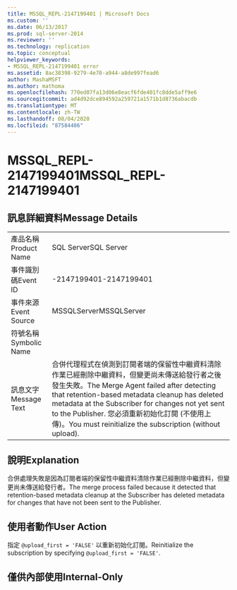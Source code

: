 ```yaml
---
title: MSSQL_REPL-2147199401 | Microsoft Docs
ms.custom: ''
ms.date: 06/13/2017
ms.prod: sql-server-2014
ms.reviewer: ''
ms.technology: replication
ms.topic: conceptual
helpviewer_keywords:
- MSSQL_REPL-2147199401 error
ms.assetid: 8ac38398-9279-4e70-a944-a8de997fead6
author: MashaMSFT
ms.author: mathoma
ms.openlocfilehash: 770ed07fa13d06e8eacf6fde401fc8dde5aff9e6
ms.sourcegitcommit: ad4d92dce894592a259721a1571b1d8736abacdb
ms.translationtype: MT
ms.contentlocale: zh-TW
ms.lasthandoff: 08/04/2020
ms.locfileid: "87584406"
---
```

# <a name="mssql_repl-2147199401"></a><span data-ttu-id="a1f0c-102">MSSQL_REPL-2147199401</span><span class="sxs-lookup"><span data-stu-id="a1f0c-102">MSSQL_REPL-2147199401</span></span>
    
## <a name="message-details"></a><span data-ttu-id="a1f0c-103">訊息詳細資料</span><span class="sxs-lookup"><span data-stu-id="a1f0c-103">Message Details</span></span>  
  
|||  
|-|-|  
|<span data-ttu-id="a1f0c-104">產品名稱</span><span class="sxs-lookup"><span data-stu-id="a1f0c-104">Product Name</span></span>|<span data-ttu-id="a1f0c-105">SQL Server</span><span class="sxs-lookup"><span data-stu-id="a1f0c-105">SQL Server</span></span>|  
|<span data-ttu-id="a1f0c-106">事件識別碼</span><span class="sxs-lookup"><span data-stu-id="a1f0c-106">Event ID</span></span>|<span data-ttu-id="a1f0c-107">-2147199401</span><span class="sxs-lookup"><span data-stu-id="a1f0c-107">-2147199401</span></span>|  
|<span data-ttu-id="a1f0c-108">事件來源</span><span class="sxs-lookup"><span data-stu-id="a1f0c-108">Event Source</span></span>|<span data-ttu-id="a1f0c-109">MSSQLServer</span><span class="sxs-lookup"><span data-stu-id="a1f0c-109">MSSQLServer</span></span>|  
|<span data-ttu-id="a1f0c-110">符號名稱</span><span class="sxs-lookup"><span data-stu-id="a1f0c-110">Symbolic Name</span></span>||  
|<span data-ttu-id="a1f0c-111">訊息文字</span><span class="sxs-lookup"><span data-stu-id="a1f0c-111">Message Text</span></span>|<span data-ttu-id="a1f0c-112">合併代理程式在偵測到訂閱者端的保留性中繼資料清除作業已經刪除中繼資料，但變更尚未傳送給發行者之後發生失敗。</span><span class="sxs-lookup"><span data-stu-id="a1f0c-112">The Merge Agent failed after detecting that retention-based metadata cleanup has deleted metadata at the Subscriber for changes not yet sent to the Publisher.</span></span> <span data-ttu-id="a1f0c-113">您必須重新初始化訂閱 (不使用上傳)。</span><span class="sxs-lookup"><span data-stu-id="a1f0c-113">You must reinitialize the subscription (without upload).</span></span>|  
  
## <a name="explanation"></a><span data-ttu-id="a1f0c-114">說明</span><span class="sxs-lookup"><span data-stu-id="a1f0c-114">Explanation</span></span>  
 <span data-ttu-id="a1f0c-115">合併處理失敗是因為訂閱者端的保留性中繼資料清除作業已經刪除中繼資料，但變更尚未傳送給發行者。</span><span class="sxs-lookup"><span data-stu-id="a1f0c-115">The merge process failed because it detected that retention-based metadata cleanup at the Subscriber has deleted metadata for changes that have not been sent to the Publisher.</span></span>  
  
## <a name="user-action"></a><span data-ttu-id="a1f0c-116">使用者動作</span><span class="sxs-lookup"><span data-stu-id="a1f0c-116">User Action</span></span>  
 <span data-ttu-id="a1f0c-117">指定 `@upload_first = 'FALSE'` 以重新初始化訂閱。</span><span class="sxs-lookup"><span data-stu-id="a1f0c-117">Reinitialize the subscription by specifying `@upload_first = 'FALSE'`.</span></span>  
  
## <a name="internal-only"></a><span data-ttu-id="a1f0c-118">僅供內部使用</span><span class="sxs-lookup"><span data-stu-id="a1f0c-118">Internal-Only</span></span>  
  
